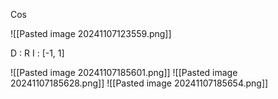 
Cos 

![[Pasted image 20241107123559.png]]

D : R
I : [-1, 1]



![[Pasted image 20241107185601.png]]
![[Pasted image 20241107185628.png]]
![[Pasted image 20241107185654.png]]
